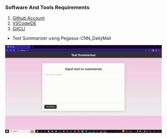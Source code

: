 ### Software And Tools Requirements

1. [Github Account](https://github.com)
2. [VSCodeIDE](https://code.visualstudio.com/)
3. [GitCLI](https://git-scm.com/book/en/v2/Getting-Started-The-Command-Line)

* Text Summarizer using Pegasus-CNN_DailyMail

![](https://github.com/Lak2k1/Text-Summarizer/blob/main/text-summary.gif)
